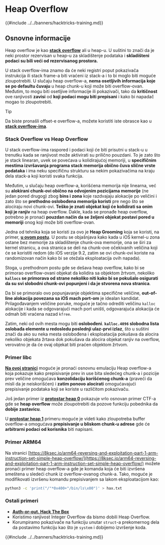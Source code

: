 # Heap Overflow

{{#include ../../banners/hacktricks-training.md}}

## Osnovne informacije

Heap overflow je kao [**stack overflow**](../stack-overflow/index.html) ali u heap-u. U suštini to znači da je neki prostor rezervisan u heap-u za skladištenje podataka i **skladišteni podaci su bili veći od rezervisanog prostora.**

U stack overflow-ima znamo da će neki registri poput pokazivača instrukcija ili stack frame-a biti vraćeni iz stack-a i to bi moglo biti moguće zloupotrebiti. U slučaju heap overflow-a, **nema osetljivih informacija koje se po defaultu čuvaju** u heap chunk-u koji može biti overflow-ovan. Međutim, to mogu biti osetljive informacije ili pokazivači, tako da **kritičnost** ove ranjivosti **zavisi** od **koji podaci mogu biti prepisani** i kako bi napadač mogao to zloupotrebiti.

> [!TIP]
> Da biste pronašli offset-e overflow-a, možete koristiti iste obrasce kao u [**stack overflow-ima**](../stack-overflow/index.html#finding-stack-overflows-offsets).

### Stack Overflow vs Heap Overflow

U stack overflow-ima raspored i podaci koji će biti prisutni u stack-u u trenutku kada se ranjivost može aktivirati su prilično pouzdani. To je zato što je stack linearan, uvek se povećava u kolidirajućoj memoriji, u **specifičnim mestima izvršavanja programa stack memorija obično čuva slične vrste podataka** i ima neku specifičnu strukturu sa nekim pokazivačima na kraju dela stack-a koji koristi svaka funkcija.

Međutim, u slučaju heap overflow-a, korišćena memorija nije linearna, već su **alokirani chunk-ovi obično na odvojenim pozicijama memorije** (ne jedan pored drugog) zbog **bins i zona** koje razdvajaju alokacije po veličini i zato što se **prethodno oslobođena memorija koristi** pre nego što se alociraju novi chunk-ovi. **Teško je znati objekat koji će kolidirati sa onim koji je ranjiv** na heap overflow. Dakle, kada se pronađe heap overflow, potrebno je pronaći **pouzdan način da se željeni objekat postavi pored u memoriji** onog koji može biti overflow-ovan.

Jedna od tehnika koja se koristi za ovo je **Heap Grooming** koja se koristi, na primer, [**u ovom postu**](https://azeria-labs.com/grooming-the-ios-kernel-heap/). U postu se objašnjava kako kada u iOS kernel-u zona ostane bez memorije za skladištenje chunk-ova memorije, ona se širi za kernel stranicu, a ova stranica se deli na chunk-ove očekivanih veličina koji će se koristiti redom (do iOS verzije 9.2, zatim se ovi chunk-ovi koriste na randomizovan način kako bi se otežala eksploatacija ovih napada).

Stoga, u prethodnom postu gde se dešava heap overflow, kako bi se primorao overflow-ovani objekat da kolidira sa objektom žrtvom, nekoliko **`kallocs` se primorava od strane nekoliko niti kako bi se pokušalo osigurati da su svi slobodni chunk-ovi popunjeni i da je stvorena nova stranica**.

Da bi se primoralo ovo popunjavanje objektima specifične veličine, **out-of-line alokacija povezana sa iOS mach port-om** je idealan kandidat. Prilagođavanjem veličine poruke, moguće je tačno odrediti veličinu `kalloc` alokacije i kada se odgovarajući mach port uništi, odgovarajuća alokacija će odmah biti vraćena nazad `kfree`.

Zatim, neki od ovih mesta mogu biti **oslobođeni**. **`kalloc.4096` slobodna lista oslobađa elemente u redosledu poslednji ulaz-prvi izlaz**, što u suštini znači da ako su neka mesta oslobođena i eksploatacija pokušava da alocira nekoliko objekata žrtava dok pokušava da alocira objekat ranjiv na overflow, verovatno je da će ovaj objekat biti praćen objektom žrtvom.

### Primer libc

[**Na ovoj stranici**](https://guyinatuxedo.github.io/27-edit_free_chunk/heap_consolidation_explanation/index.html) moguće je pronaći osnovnu emulaciju Heap overflow-a koja pokazuje kako prepisivanje prev in use bita sledećeg chunk-a i pozicije prev veličine omogućava **konzolidaciju korišćenog chunk-a** (praveći da misli da je neiskorišćen) i **zatim ponovo alocirati** omogućavajući prepisivanje podataka koji se koriste u različitom pokazivaču.

Još jedan primer iz [**protostar heap 0**](https://guyinatuxedo.github.io/24-heap_overflow/protostar_heap0/index.html) pokazuje vrlo osnovan primer CTF-a gde se **heap overflow** može zloupotrebiti da pozove funkciju pobednika da **dobije zastavicu**.

U [**protostar heap 1**](https://guyinatuxedo.github.io/24-heap_overflow/protostar_heap1/index.html) primeru moguće je videti kako zloupotreba buffer overflow-a omogućava **prepisivanje u bliskom chunk-u adrese** gde će **arbitrarni podaci od korisnika** biti napisani.

### Primer ARM64

Na stranici [https://8ksec.io/arm64-reversing-and-exploitation-part-1-arm-instruction-set-simple-heap-overflow/](https://8ksec.io/arm64-reversing-and-exploitation-part-1-arm-instruction-set-simple-heap-overflow/) možete pronaći primer heap overflow-a gde je komanda koja će biti izvršena smeštena u sledeći chunk iz overflow-ovanog chunk-a. Tako, moguće je modifikovati izvršenu komandu prepisivanjem sa lakom eksploatacijom kao:
```bash
python3 -c 'print("/"*0x400+"/bin/ls\x00")' > hax.txt
```
### Ostali primeri

- [**Auth-or-out. Hack The Box**](https://7rocky.github.io/en/ctf/htb-challenges/pwn/auth-or-out/)
- Koristimo ranjivost Integer Overflow da bismo dobili Heap Overflow.
- Korumpiramo pokazivače na funkciju unutar `struct`-a prekomernog dela da postavimo funkciju kao što je `system` i dobijemo izvršenje koda.

{{#include ../../banners/hacktricks-training.md}}
